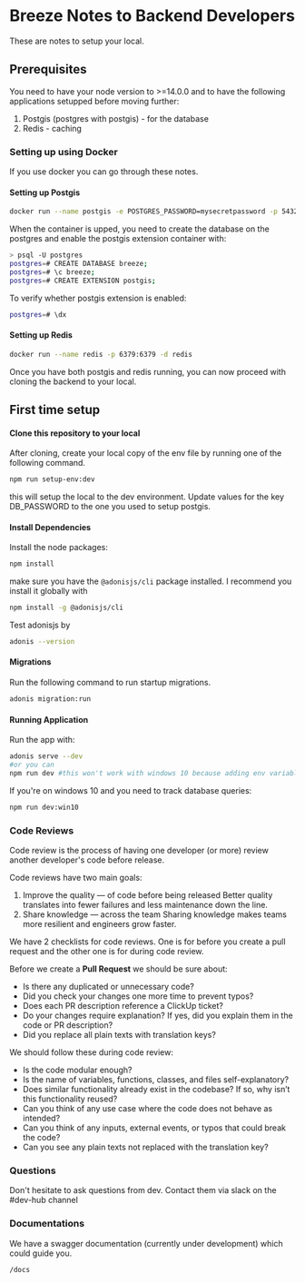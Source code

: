 # Breeze Notes to Backend Developers     

These are notes to setup your local. 

## Prerequisites

You need to have your node version to >=14.0.0 and to have the following applications setupped before moving further:

1. Postgis (postgres with postgis) - for the database
2. Redis - caching

### Setting up using Docker

If you use docker you can go through these notes.

#### Setting up Postgis

```bash
docker run --name postgis -e POSTGRES_PASSWORD=mysecretpassword -p 5432:5432 -d postgis/postgis
```

When the container is upped, you need to create the database on the postgres and enable the postgis extension container with:

```bash
> psql -U postgres
postgres=# CREATE DATABASE breeze;
postgres=# \c breeze;
postgres=# CREATE EXTENSION postgis;
```

To verify whether postgis extension is enabled:

```bash
postgres=# \dx
```

#### Setting up Redis

```bash
docker run --name redis -p 6379:6379 -d redis
```

Once you have both postgis and redis running, you can now proceed with cloning the backend to your local.

## First time setup

#### Clone this repository to your local

After cloning, create your local copy of the env file by running one of the following command.

```bash
npm run setup-env:dev
```

this will setup the local to the dev environment. Update values for the key DB_PASSWORD to the one you used to setup postgis.

#### Install Dependencies

Install the node packages:

```bash
npm install
```

make sure you have the `@adonisjs/cli` package installed. I recommend you install it globally with

```bash
npm install -g @adonisjs/cli
```

Test adonisjs by

```bash
adonis --version
```

#### Migrations

Run the following command to run startup migrations.

```bash
adonis migration:run
```

#### Running Application

Run the app with:

```bash
adonis serve --dev
#or you can
npm run dev #this won't work with windows 10 because adding env variables is different there
```

If you're on windows 10 and you need to track database queries:

```bash
npm run dev:win10
```

### Code Reviews

Code review is the process of having one developer (or more) review another
developer's code before release.

Code reviews have two main goals:
1. Improve the quality — of code before being released
		Better quality translates into fewer failures and less maintenance down the line.
2. Share knowledge — across the team
		Sharing knowledge makes teams more resilient and engineers grow faster.

We have 2 checklists for code reviews. One is for before you create a pull request and the other one is for during code review.

Before we create a **Pull Request** we should be sure about:

- Is there any duplicated or unnecessary code?
- Did you check your changes one more time to prevent typos?
- Does each PR description reference a ClickUp ticket?
- Do your changes require explanation? If yes, did you explain them in the code or PR description?
- Did you replace all plain texts with translation keys?

We should follow these during code review:

- Is the code modular enough?
- Is the name of variables, functions, classes, and files self-explanatory?
- Does similar functionality already exist in the codebase? If so, why isn’t this functionality reused?
- Can you think of any use case where the code does not behave as intended?
- Can you think of any inputs, external events, or typos that could break the code?
- Can you see any plain texts not replaced with the translation key?

### Questions

Don't hesitate to ask questions from dev. Contact them via slack on the #dev-hub channel

### Documentations

We have a swagger documentation (currently under development) which could guide you.

```/docs``` 

